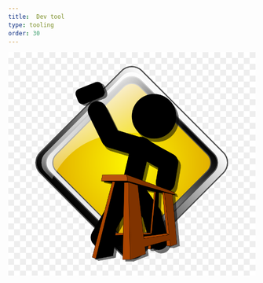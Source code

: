 ```yaml
---
title:  Dev tool
type: tooling
order: 30
---
```


![](../../images/coming-soon/under-construction-png-hd-free-transparent-under-construction-hd-660337.png)


